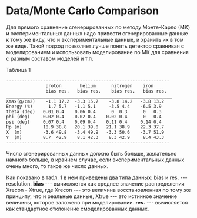# Data/Monte Carlo Comparison

Для прямого сравнение сгенерированных по методу Монте-Карло (МК) и экспериментальных данных надо привести сгенерированные данные к тому же виду, что и экспериментальные данные, и хранить их в том же виде. Такой подход позволяет лучше понять детектор сравнивая с моделированием и использовать моделирование по МК для сравнения с разным составом моделей и т.п. 

Таблица 1
```
--------------------------------------------------------------
               proton       helium      nitrogen    iron
               bias res.   bias res.    bias res.   bias res.
_______________________________________________________________
Xmax(g/cm2)    -1.1 17.2  -3.3 15.7    -3.8 14.2   -3.8 13.2
Energy (%)      1.7 5.7   -1.1 5.1     -3.5 4.4    -6.5 3.9
theta (deg)   0.01 0.4    0.06 0.4      0  0.3      0   0.3 
phi (deg)    -0.02 0.4   -0.02 0.4   -0.02 0.4      0   0.4
psi (deg)     0.07 0.4    0.09 0.4    0.11 0.4     0.14 0.4
Rp (m)        18.9 38.8   20.1 39.0   21.1 38.9    22.3 37.7
X  (m)        -3.6 49.8   -3.4 49.9   -3.3 50.6    -3.7 51.9
Y  (m)        8.7  42.9    8.1 42.3    8.3 42.9     8.4 43.3
--------------------------------------------------------------
```

Число сгенерированных данных должно быть больше, желательно намного больше, в крайнем случае, если экспериментальных данных очень много, то такое же число данных. 

Как показано в табл. 1 в нем приведены два типа данных: bias и res. --- resolution. **bias** --- вычисляется как среднее значение распределения Xrecon - Xtrue, где Xrecon --- это величина восстановленная по тому же принципу, что и реальные данные, Xtrue --- это истинное значение величины, которое заложено при моделировании. **res.** --- вычисляется как стандартное отклонение смоделированных данных. 